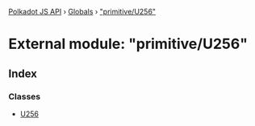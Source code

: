 [Polkadot JS API](../README.md) › [Globals](../globals.md) › ["primitive/U256"](_primitive_u256_.md)

# External module: "primitive/U256"

## Index

### Classes

* [U256](../classes/_primitive_u256_.u256.md)
